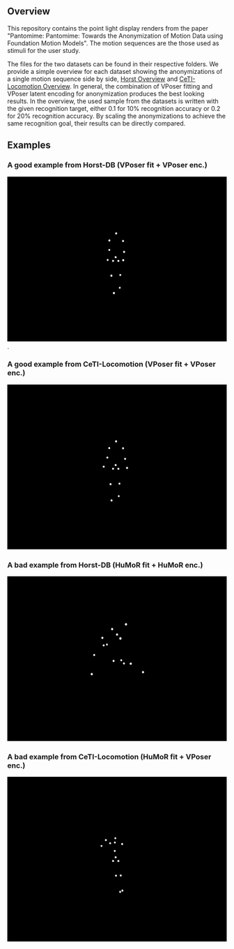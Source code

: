 ## Overview
This repository contains the point light display renders from the paper "Pantomime: Pantomime: Towards the Anonymization of Motion Data using Foundation Motion Models". The motion sequences are the those used as stimuli for the user study.

The files for the two datasets can be found in their respective folders. We provide a simple overview for each dataset showing the anonymizations of a single motion sequence side by side, [Horst Overview](Horst-Study/Horst-Study_overview.html) and [CeTI-Locomotion Overview](CeTI-Locomotion/CeTI-Locomotion_overview.html). In general, the combination of VPoser fitting and VPoser latent encoding for anonymization produces the best looking results. In the overview, the used sample from the datasets is written with the given recognition target, either 0.1 for 10% recognition accuracy or 0.2 for 20% recognition accuracy. By scaling the anonymizations to achieve the same recognition goal, their results can be directly compared.


## Examples

### A good example from Horst-DB (VPoser fit + VPoser enc.)
![](Horst-Study/Horst-Study_S43.0011-Gait.npz_vposer_fitting_vposer_0.1.gif).

### A good example from CeTI-Locomotion (VPoser fit + VPoser enc.)
![](CeTI-Locomotion/CeTI-Locomotion_sub-K60.task-gaitFast-tracksys-RokokoSmartSuitPro1-run-1-step-1-motion.npz_vposer_fitting_vposer_0.1.gif)


### A bad example from Horst-DB (HuMoR fit + HuMoR enc.)
![](Horst-Study/Horst-Study_S26.0006-Gait.npz_humor_fitting_humor_0.1.gif)

### A bad example from CeTI-Locomotion (HuMoR fit + VPoser enc.)
![](CeTI-Locomotion/CeTI-Locomotion_sub-K39.task-sts-tracksys-RokokoSmartSuitPro1-run-2-sequence-2-motion.npz_humor_fitting_vposer_0.1.gif)

